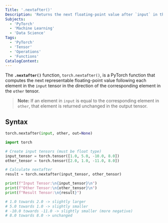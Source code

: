 ```yaml
---
Title: '.nextafter()'
Description: 'Returns the next floating-point value after `input` in the direction of `other`.'
Subjects:
  - 'PyTorch'
  - 'Machine Learning'
  - 'Data Science'
Tags:
  - 'PyTorch'
  - 'Tensor'
  - 'Operations'
  - 'Functions'
CatalogContent:
---
```


The **`.nextafter()`** function, `torch.nextafter()`, is a PyTorch function that computes the next representable floating-point value following each element in the `input` tensor in the direction of the corresponding element in the `other` tensor.

> **Note:** If an element in `input` is equal to the corresponding element in `other`, that element is returned unchanged in the output tensor.

## Syntax

```py
torch.nextafter(input, other, out=None)

import torch

# Create input tensors (must be float type)
input_tensor = torch.tensor([1.0, 5.0, -10.0, 8.0])
other_tensor = torch.tensor([2.0, 1.0, -11.0, 8.0])

# Calculate nextafter
result = torch.nextafter(input_tensor, other_tensor)

print(f"Input Tensor:\n{input_tensor}\n")
print(f"Other Tensor:\n{other_tensor}\n")
print(f"Result Tensor:\n{result}")

# 1.0 towards 2.0 -> slightly larger
# 5.0 towards 1.0 -> slightly smaller
# -10.0 towards -11.0 -> slightly smaller (more negative)
# 8.0 towards 8.0 -> unchanged

